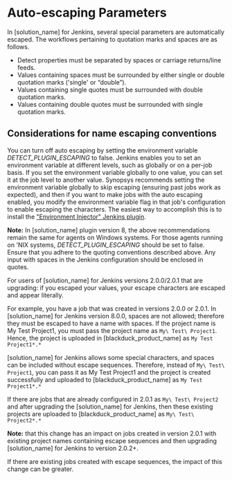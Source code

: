 # Auto-escaping Parameters
In [solution_name] for Jenkins, several special parameters are automatically escaped. 
The workflows pertaining to quotation marks and spaces are as follows.

- Detect properties must be separated by spaces or carriage returns/line feeds.
- Values containing spaces must be surrounded by either single or double quotation marks ('single' or “double”).
- Values containing single quotes must be surrounded with double quotation marks.
- Values containing double quotes must be surrounded with single quotation marks.

## Considerations for name escaping conventions
You can turn off auto escaping by setting the environment variable *DETECT\_PLUGIN\_ESCAPING* to false.
Jenkins enables you to set an environment variable at different levels, such as globally or on a per-job basis. If you set the environment variable globally to one value, you can set it at the job level to another value. Synopsys recommends setting the environment variable globally to skip escaping (ensuring past jobs work as expected), and then if you want to make jobs with the auto escaping enabled, you modify the environment variable flag in that job's configuration to enable escaping the characters. The easiest way to accomplish this is to install the ["Environment Injector" Jenkins plugin](https://plugins.jenkins.io/envinject/).

**Note:** In [solution_name] plugin version 8, the above recommendations remain the same for agents on Windows systems.  For those agents running on 'NIX systems, *DETECT\_PLUGIN\_ESCAPING* should be set to false.  Ensure that you adhere to the quoting conventions described above. Any input with spaces in the Jenkins configuration should be enclosed in quotes.

For users of [solution_name] for Jenkins versions 2.0.0/2.0.1 that are upgrading: if you escaped your values, your escape characters are escaped and appear literally.

For example, you have a job that was created in versions 2.0.0 or 2.0.1. In [solution_name] for Jenkins version 8.0.0, spaces are not allowed; therefore they must be escaped to have a name with spaces. If the project name is My Test Project1, you must pass the project name as `My\ Test\ Project1`. Hence, the project is uploaded in [blackduck_product_name] as `My Test Project1*.*`

[solution_name] for Jenkins allows some special characters, and spaces can be included without escape sequences. Therefore, instead of `My\ Test\ Project1`, you can pass it as My Test Project1 and the project is created successfully and uploaded to [blackduck_product_name] as `My Test Project1*.*`

If there are jobs that are already configured in 2.0.1 as `My\ Test\ Project2` and after upgrading the [solution_name] for Jenkins, then these existing projects are uploaded to [blackduck_product_name] as `My\ Test\ Project2*.*`

**Note:** that this change has an impact on jobs created in version 2.0.1 with existing project names containing escape sequences and then upgrading [solution_name] for Jenkins to version 2.0.2+.

If there are existing jobs created with escape sequences, the impact of this change can be greater.

